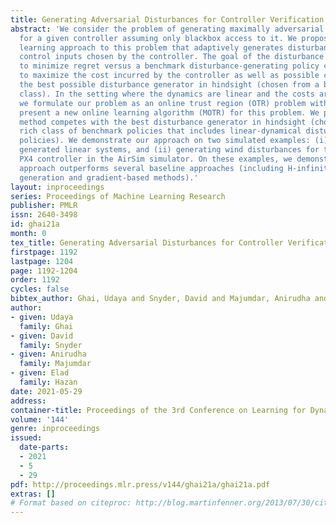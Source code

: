 ```yaml
---
title: Generating Adversarial Disturbances for Controller Verification
abstract: 'We consider the problem of generating maximally adversarial disturbances
  for a given controller assuming only blackbox access to it. We propose an online
  learning approach to this problem that adaptively generates disturbances based on
  control inputs chosen by the controller. The goal of the disturbance generator is
  to minimize regret versus a benchmark disturbance-generating policy class, i.e.,
  to maximize the cost incurred by the controller as well as possible compared to
  the best possible disturbance generator in hindsight (chosen from a benchmark policy
  class). In the setting where the dynamics are linear and the costs are quadratic,
  we formulate our problem as an online trust region (OTR) problem with memory and
  present a new online learning algorithm (MOTR) for this problem. We prove that this
  method competes with the best disturbance generator in hindsight (chosen from a
  rich class of benchmark policies that includes linear-dynamical disturbance generating
  policies). We demonstrate our approach on two simulated examples: (i) synthetically
  generated linear systems, and (ii) generating wind disturbances for the popular
  PX4 controller in the AirSim simulator. On these examples, we demonstrate that our
  approach outperforms several baseline approaches (including H-infinity disturbance
  generation and gradient-based methods).'
layout: inproceedings
series: Proceedings of Machine Learning Research
publisher: PMLR
issn: 2640-3498
id: ghai21a
month: 0
tex_title: Generating Adversarial Disturbances for Controller Verification
firstpage: 1192
lastpage: 1204
page: 1192-1204
order: 1192
cycles: false
bibtex_author: Ghai, Udaya and Snyder, David and Majumdar, Anirudha and Hazan, Elad
author:
- given: Udaya
  family: Ghai
- given: David
  family: Snyder
- given: Anirudha
  family: Majumdar
- given: Elad
  family: Hazan
date: 2021-05-29
address:
container-title: Proceedings of the 3rd Conference on Learning for Dynamics and Control
volume: '144'
genre: inproceedings
issued:
  date-parts:
  - 2021
  - 5
  - 29
pdf: http://proceedings.mlr.press/v144/ghai21a/ghai21a.pdf
extras: []
# Format based on citeproc: http://blog.martinfenner.org/2013/07/30/citeproc-yaml-for-bibliographies/
---
```

